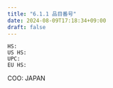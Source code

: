 ```yaml
---
title: "6.1.1 品目番号"
date: 2024-08-09T17:18:34+09:00
draft: false
---
```


```
HS:     
US HS:  
UPC:    
EU HS:  
```

COO: JAPAN
